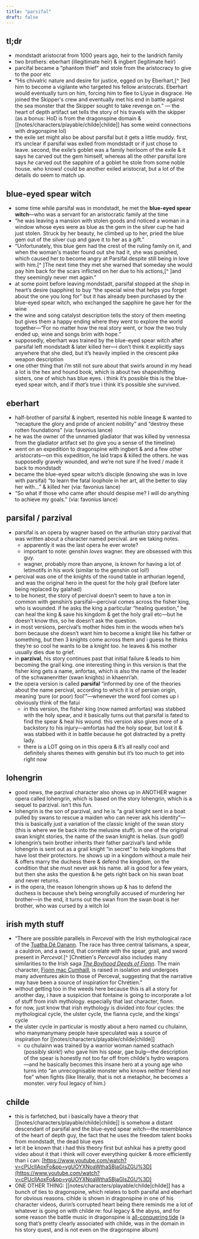 ```yaml
---
title: "parsifal"
draft: false
---
```


## tl;dr
* mondstadt aristocrat from 1000 years ago, heir to the landrich family
* two brothers: eberhart (illegitimate heir) & ingbert (legitimate heir)
* parcifal became a “phantom thief” and stole from the aristocracy to give to the poor etc
* “His chivalric nature and desire for justice, egged on by Eberhart,[^ ]led him to become a vigilante who targeted his fellow aristocrats. Eberhart would eventually turn on him, forcing him to flee to Liyue in disgrace. He joined the Skipper's crew and eventually met his end in battle against the sea monster that the Skipper sought to take revenge on.” — the heart of depth artifact set tells the story of his travels with the skipper (as a bonus: HoD is from the dragonspine domain & [[notes/characters/playable/childe|childe]] has some weird connections with dragonspine lol)
* the exile set might also be about parsifal but it gets a little muddy. first, it’s unclear if parsifal was exiled from mondstadt or if just chose to leave. second, the exile’s goblet was a family heirloom of the exile & it says he carved out the gem himself, whereas all the other parsifal lore says *he* carved out the sapphire of a goblet he stole from some noble house. who knows! could be another exiled aristocrat, but a lot of the details do seem to match up.

## blue-eyed spear witch
* some time while parsifal was in mondstadt, he met the **blue-eyed spear witch**—who was a servant for an aristocratic family at the time
* “he was leaving a mansion with stolen goods and noticed a woman in a window whose eyes were as blue as the gem in the silver cup he had just stolen. Struck by her beauty, he climbed up to her, pried the blue gem out of the silver cup and gave it to her as a gift.”
* “Unfortunately, this blue gem had the crest of the ruling family on it, and when the woman's master found out she had it, she was punished, which caused her to become angry at Parsifal despite still being in love with him.[^ ]The next time they met she warned that someday she would pay him back for the scars inflicted on her due to his actions,[^ ]and they seemingly never met again.”
* at some point before leaving mondstadt, parsifal stopped at the shop in heart’s desire (sapphire) to buy “the special wine that helps you forget about the one you long for” but it has already been purchased by the blue-eyed spear witch, who exchanged the sapphire he gave her for the wine
* the wine and song catalyst description tells the story of them meeting but gives them a happy ending where they went to explore the world together—“For no matter how the real story went, or how the two truly ended up, wine and songs brim with hope.”
* supposedly, eberhart was trained by the blue-eyed spear witch after parsifal left mondstadt & later killed her—i don’t think it explicitly says anywhere that she died, but it’s heavily implied in the crescent pike weapon description
* one other thing that i’m still not sure about that swirls around in my head a lot is the hex and hound book, which is about two shapeshifting sisters, one of which has blue eyes. i think it’s possible this is the blue-eyed spear witch, and if *that’s* true i think it’s possible she survived.

## eberhart
* half-brother of parsifal & ingbert, resented his noble lineage & wanted to “recapture the glory and pride of ancient nobility” and “destroy these rotten foundations” (via: favonius lance)
* he was the owner of the unnamed gladiator that was killed by vennessa from the gladiator artifact set (to give you a sense of the timeline)
* went on an expedition to dragonspine with ingbert & and a few other aristocrats—on this expedition, he laid traps & killed the others. he was supposedly gravely wounded, and we’re not sure if he lived / made it back to mondstadt
* became the blue-eyed spear witch’s disciple (knowing she was in love with parsifal) “to learn the fatal loophole in her art, all the better to slay her with…” & killed her (via: favonius lance)
* “So what if those who came after should despise me? I will do anything to achieve my goals.” (via: favonius lance)


## parsifal / parzival
* parsifal is an opera by wagner based on the arthurian story parzival that was written about a character named percival. are we taking notes.
  * apparently it was the last opera he ever wrote?
  * important to note: genshin *loves* wagner. they are obsessed with this guy. 
  * wagner, probably more than anyone, is known for having a lot of letimotifs in his work (similar to the genshin ost lol!)
* percival was one of the knights of the round table in arthurian legend, and was the original hero in the quest for the holy grail (before later being replaced by galahad)
* to be honest, the story of percival doesn’t seem to have a ton in common with genshin’s parsifal—percival comes across the fisher king, who is wounded. if he asks the king a particular “healing question,” he can heal the king & save his kingdom & get the holy grail etc—but he doesn’t know this, so he doesn’t ask the question.
* in most versions, percival’s mother hides him in the woods when he’s born because she doesn’t want him to become a knight like his father or something, but then 3 knights come across them and i guess he thinks they’re so cool he wants to be a knight too. he leaves & his mother usually dies due to grief.
* in **parzival**, his story continues past that initial failure & leads to him becoming the grail king. one interesting thing in this version is that the fisher king gets a name, anfortas, which is also the name of the leader of the schwanenritter (swan knights) in khaenri’ah. 
* the opera version is called **parsifal** “informed by one of the theories about the name percival, according to which it is of persian origin, meaning ‘pure (or poor) fool’”—whenever the word fool comes up i obviously think of the fatui
  * in this version, the fisher king (now named amfortas) was stabbed with the holy spear, and it basically turns out that parsifal is fated to find the spear & heal his wound. this version also gives more of a backstory to his injury—amfortas had the holy spear, but lost it & was stabbed with it in battle because he got distracted by a pretty lady.
  * there is a LOT going on in this opera & it’s all really cool and definitely shares themes with genshin but it’s too much to get into right now


## lohengrin
* good news, the parzival character also shows up in ANOTHER wagner opera called lohengrin, which is based on the story lohengrin, which is a sequel to parzival. isn’t this fun.
* lohengrin is the son of parzival, and he is “a grail knight sent in a boat pulled by swans to rescue a maiden who can never ask his identity”—this is basically just a variation of the classic knight of the swan story (this is where we tie back into the melusine stuff). in one of the original swan knight stories, the name of the swan knight is helias. (sun god!)
* lohengrin’s twin brother inherits their father parzival’s land while lohengrin is sent out as a grail knight “in secret” to help kingdoms that have lost their protectors. he shows up in a kingdom without a male heir & offers marry the duchess there & defend the kingdom, on the condition that she must never ask his name. all is good for a few years, but then she asks the question & he gets right back on his swan boat and never returns.
* in the opera, the reason lohengrin shows up & has to defend the duchess is because she’s being wrongfully accused of murdering her brother—in the end, it turns out the swan from the swan boat is her brother, who was cursed by a witch lol

## irish myth stuff
* “There are possible parallels in *Perceval* with the Irish mythological race of the [Tuatha Dé Danann](https://en.wikipedia.org/wiki/Tuatha_D%C3%A9_Danann). The race has three central talismans, a spear, a cauldron, and a sword, that correlate with the spear, grail, and sword present in *Perceval*.[^ ]Chrétien's *Perceval* also includes many similarities to the Irish saga *[The Boyhood Deeds of Fionn](https://en.wikipedia.org/wiki/The_Boyhood_Deeds_of_Fionn)*. The main character, [Fionn mac Cumhaill](https://en.wikipedia.org/wiki/Fionn_mac_Cumhaill), is raised in isolation and undergoes many adventures akin to those of Perceval, suggesting that the narrative may have been a source of inspiration for Chrétien.”
* without getting too in the weeds here because this is all a story for another day, i have a suspicion that fontaine is going to incorporate a lot of stuff from irish mythology. especially that last character, fionn.
* for now, just know that irish mythology is divided into four cycles: the mythological cycle, the ulster cycle, the fianna cycle, and the kings’ cycle
* the ulster cycle in particular is mostly about a hero named cu chulainn, who manymanymany people have speculated was a source of inspiration for [[notes/characters/playable/childe|childe]]
  * cu chulainn was trained by a warrior woman named scathach (possibly skirk!) who gave him his spear, gae bulg—the description of the spear is honestly not too far off from childe's hydro weapons—and he basically becomes this insane hero at a young age who turns into “an unrecognisable monster who knows neither friend nor foe” when fights (like literally, that is not a metaphor, he becomes a monster. very foul legacy of him.)

## childe
* this is farfetched, but i basically have a theory that [[notes/characters/playable/childe|childe]] is somehow a distant descendant of parsifal and the blue-eyed spear witch—the resemblance of the heart of depth guy, the fact that he uses the freedom talent books from mondstadt, the dead blue eyes
* let it be known that i had this theory first but ashikai has a pretty good video about it that i think will cover everything quicker & more efficiently than i can: [https://www.youtube.com/watch?v=cPUcllAoxFo&pp=ygUOYXNoaWthaSBjaGlsZGU%3D](https://www.youtube.com/watch?v=cPUcllAoxFo&pp=ygUOYXNoaWthaSBjaGlsZGU%3D)
* ONE OTHER THING: [[notes/characters/playable/childe|childe]] has a bunch of ties to dragonspine, which relates to both parsifal and eberhart for obvious reasons. cihlde is shown in dragonspine in one of his character videos, durin’s corrupted heart being there reminds me a lot of whatever is going on with childe re: foul legacy & the abyss, and for some reason the battle music in dragonspine is [all-conquering tide](https://open.spotify.com/track/5BVQORtwCg5PtOUG5GR9B5?si=be8e6c36e63145c2) (a song that’s pretty clearly associated with childe, was in the domain in his story quest, and is not even on the dragonspine album)
